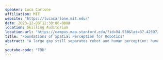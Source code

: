 ```yaml
---
speaker: Luca Carlone
affiliation: MIT
website: "https://lucacarlone.mit.edu/"
date: 2023-12-08T12:30:00-0000
location: Skilling Auditorium
location-url: "https://campus-map.stanford.edu/?id=04-550&lat=37.42697371527761&lng=-122.17280664808126&zoom=18"
title: "Foundations of Spatial Perception for Robotics"
abstract: "A large gap still separates robot and human perception: humans are able to quickly form a holistic representation of the scene that encompasses both geometric and semantic aspects, are robust to a broad range of perceptual conditions, and are able to learn without low-level supervision. This talk discusses recent efforts to bridge these gaps. First, we show that scalable metric-semantic scene understanding requires hierarchical representations; these hierarchical representations, or 3D scene graphs, are key to efficient storage and inference, and enable real-time perception algorithms. Second, we discuss progress in the design of certifiable algorithms for robust estimation, which provide first-of-a-kind performance guarantees for estimation problems arising in robot perception. Finally, we observe that certification and self-supervision are twin challenges, and the design of certifiable perception algorithms enables a natural self-supervised learning scheme; we apply this insight to 3D object pose estimation and present self-supervised algorithms that perform on par with state-of-the-art, fully supervised methods, while not requiring manual 3D annotations.
"
youtube-code: "TBD"
---
```

